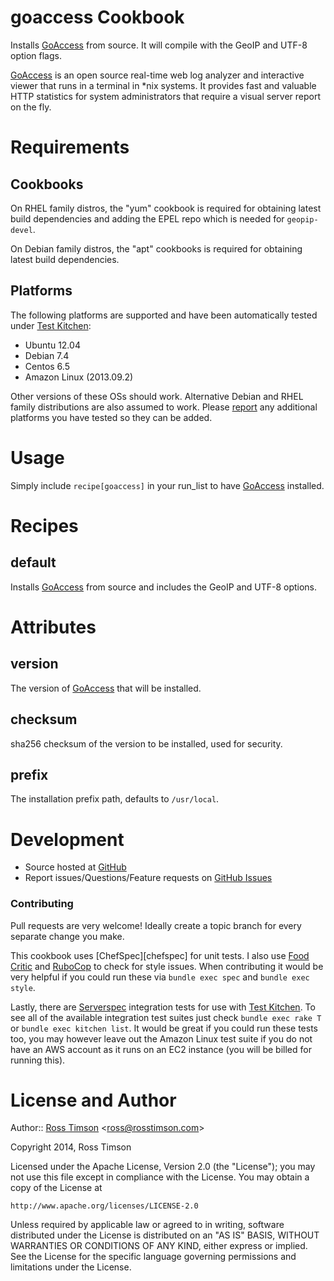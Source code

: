 goaccess Cookbook
=================

Installs [GoAccess][goaccess] from source. It will compile with the
GeoIP and UTF-8 option flags.

[GoAccess][goaccess] is an open source real-time web log analyzer and
interactive viewer that runs in a terminal in *nix systems. It provides
fast and valuable HTTP statistics for system administrators that require
a visual server report on the fly.

Requirements
============

Cookbooks
---------

On RHEL family distros, the "yum" cookbook is required for obtaining
latest build dependencies and adding the EPEL repo which is needed for
`geopip-devel`.

On Debian family distros, the "apt" cookbooks is required for obtaining
latest build dependencies.

Platforms
---------

The following platforms are supported and have been automatically tested under
[Test Kitchen][testkitchen]:

* Ubuntu 12.04
* Debian 7.4
* Centos 6.5
* Amazon Linux (2013.09.2)

Other versions of these OSs should work. Alternative Debian and RHEL
family distributions are also assumed to work. Please [report][issues]
any additional platforms you have tested so they can be added.

Usage
=====

Simply include `recipe[goaccess]` in your run_list to have
[GoAccess][goaccess] installed.

Recipes
=======

default
-------

Installs [GoAccess][goaccess] from source and includes the GeoIP and UTF-8
options.

Attributes
==========

version
-------

The version of [GoAccess][goaccess] that will be installed.

checksum
--------

sha256 checksum of the version to be installed, used for security.

prefix
------

The installation prefix path, defaults to `/usr/local`.

Development
===========

* Source hosted at [GitHub][repo]
* Report issues/Questions/Feature requests on [GitHub Issues][issues]

### Contributing

Pull requests are very welcome! Ideally create a topic branch for every
separate change you make.

This cookbook uses [ChefSpec][chefspec] for unit tests. I also use [Food
Critic][foodcritic] and [RuboCop][rubocop] to check for style issues.
When contributing it would be very helpful if you could run these via
`bundle exec spec` and `bundle exec style`.

Lastly, there are [Serverspec][serverspec] integration tests for
use with [Test Kitchen][testkitchen]. To see all of the available
integration test suites just check `bundle exec rake T` or `bundle exec
kitchen list`. It would be great if you could run these tests too, you
may however leave out the Amazon Linux test suite if you do not have
an AWS account as it runs on an EC2 instance (you will be billed for
running this).

License and Author
==================

Author:: [Ross Timson][rosstimson]
<[ross@rosstimson.com](mailto:ross@rosstimson.com)>

Copyright 2014, Ross Timson

Licensed under the Apache License, Version 2.0 (the "License");
you may not use this file except in compliance with the License.
You may obtain a copy of the License at

    http://www.apache.org/licenses/LICENSE-2.0

Unless required by applicable law or agreed to in writing, software
distributed under the License is distributed on an "AS IS" BASIS,
WITHOUT WARRANTIES OR CONDITIONS OF ANY KIND, either express or implied.
See the License for the specific language governing permissions and
limitations under the License.


[rosstimson]:         https://github.com/rosstimson
[repo]:               https://github.com/rosstimson/chef-goaccess
[issues]:             https://github.com/rosstimson/chef-goaccess/issues
[goaccess]:           http://goaccess.prosoftcorp.com
[chefsepc]:           https://github.com/sethvargo/chefspec
[foodcritic]:         https://github.com/acrmp/foodcritic
[rubocop]:            https://github.com/bbatsov/rubocop
[serverspec]:         https://github.com/serverspec/serverspec
[testkitchen]:        https://github.com/test-kitchen/test-kitchen
